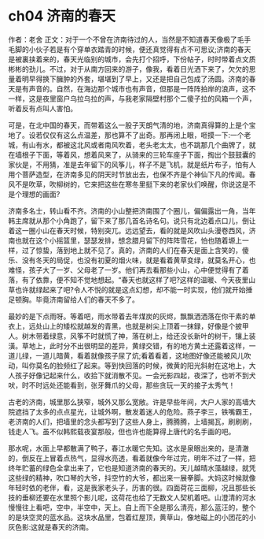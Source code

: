 # ch04 济南的春天
作者：老舍
正文：对于一个不曾在济南待过的人，当然是不知道春天像极了毛手毛脚的小伙子若是有个穿单衣踏青的时候，便还真觉得有点不可思议;济南的春天是被裏挟着来的，春天光临别的城市，会先打个招呼，下份帖子，时时带着点文质彬彬的劲儿。不过，对于从南方回来的游子，像我，看着日光洒下来了，欠欠的思量着明早得换下臃肿的外套，堪堪到了早上，又还是把自己包成了汤圆。济南的春天是有声音的。自然，在海边那个城市也有声音，但那是一阵阵拍岸的浪声，这不一样，这是夜里窗户乌拉乌拉的声，与我老家隔壁村那个二傻子拉的风箱一个声，听着反有点叫人害怕。

可是，在北中国的春天，而带着这么一股子天朗气清的地，济南真得算的上是个宝地了。设若仅仅有这么点温差，那也算不了出奇。那再闭上眼，咂摸一下:一个老城，有山有水，都被这北风或者南风吹着，老头老太太，也不跳那几个曲牌了，就在墙根子下面，等着风，想着风来了，从骑来的三轮车座子下面，掏出个鼓鼓囊的家伙是，不用猜，准是去年留下的风筝儿，样子不是飞机，就是纸片布子，怕有人用个菩萨造型，在济南多见的阴天时节放出去，也保不齐是个神仙下凡的传闻。春风不是吹草，吹柳树的，它来把这些在寒冬里挺下来的老家伙们唤醒，你说这是不是个理想的画面?

济南多名士，转山看不齐。济南的小山整把济南围了个圈儿，偏偏露出一角，当年韩主席就从那个小角跑了，留下来了那几首名诗名句。说只有北边着点口儿，倒让着这一圈小山在春天时候，特别突兀。远远望去，看的就是风吹山头漫卷西风，济南也就在这个小摇篮里，瑟瑟发排，想念腊月留下的阵阵雪花，怕也随着塬上一样，过了惊蛰，落到地上就不见了。真的，济南的人们在春天是面上含笑的，傻乐、没有冬天的局促，也没有初夏的烟火味，就是看着黄草变绿，就莫名开心，也难怪，孩子大了一岁、父母老了一岁。他们再去看那些小山，心中便觉得有了着落，有了依靠，便不知不觉地想起。“春天也就这样了吧?这样的温暖、今天夜里山草也许就绿起来了吧?令人不悦的就是这点幻想，却不能一时实现，他们就开始捶足顿胸。毕竟济南留给人们的春天不多了。

最妙的是下点雨呀。等着吧，雨水带着去年煤炭的灰烬，飘飘洒洒落在你干素的单衣上，远处山上的矮松就越发的青黑，也就是树尖上顶着一抹録，好像是个披甲人。树木带着绿意，风筝不时就慌了神，落在树上，给还没长新叶的树干，镶上装潢。草地上，此时分不出很明显的差异，黄绿交错，有的地方黄土还露着这样，一道儿绿，一道儿暗黄，看着就像孩子尿了炕;看着看着，这地图好像还能被风儿吹动，叫你莫名的脸频红了起来。等到快回落的时候，微黄的阳光斜射在这地上，大人孩子好像记起来什么，收拾下就消散不见。一会光影四起，夜深了，也听不到犬吠，时不时远处还能看到，张牙舞爪的父母，那些贪玩一天的接子太秀气！

古老的济南，城里那么狭窄，城外又那么宽敞。许是早些年间，大户人家的高墙大院遮挡了太多的点点星光，让城外啊，散发着迷人的危险。燕子李三，铁嘴霸王，老济南的人们，把墙里的念头都写到了这些人身上，腾腾腾，上墙揭瓦，刷刷刷，钱走人飞。虽不似韩熙载夜宴那般，但也许也能算得上唐代的名手画的吧。

那水呢，水面上早都散满了鸭子，春江水暖它先知。这水是泉眼出来的，是清澈的，倒反在上冒着点热气，显得水亮透，看着就像今年过完，明年不过了一样，把终年贮蓄的绿色全拿出来了，它也是知道济南的春天的。天儿越晴水藻越绿，就凭这些绿的精神，吹口琴的大爷，抖空竹的大爷，都出来一展拳脚。大妈这时候就像年轻时依的老伴，看，这是我家老头子，历害的很。四面荷花三面柳，况且那些长技的垂柳还要在水里照个影儿呢，这荷花也给了无数文人契机着吧。山澄清的河水慢慢往上看吧，空中，半空中，天上。自上而下全是那么清亮，那么蓝汪的，整个的是块空灵的蓝水品。这块水品里，包着红屋顶，黄草山，像地磁上的小团花的小灰色影:这就是春天的济南。



